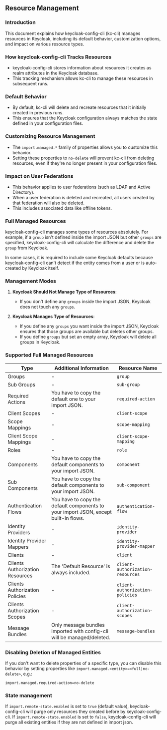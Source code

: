 ## Resource Management
### Introduction

This document explains how keycloak-config-cli (kc-cli) manages resources in Keycloak, including its default behavior, customization options, and impact on various resource types.

### How keycloak-config-cli Tracks Resources

- keycloak-config-cli stores information about resources it creates as realm attributes in the Keycloak database.
- This tracking mechanism allows kc-cli to manage these resources in subsequent runs.

### Default Behavior

- By default, kc-cli will delete and recreate resources that it initially created in previous runs.
- This ensures that the Keycloak configuration always matches the state defined in your configuration files.

### Customizing Resource Management

- The `import.managed.*` family of properties allows you to customize this behavior.
- Setting these properties to `no-delete` will prevent kc-cli from deleting resources, even if they're no longer present in your configuration files.

### Impact on User Federations

- This behavior applies to user federations (such as LDAP and Active Directory).
- When a user federation is deleted and recreated, all users created by that federation will also be deleted.
- This includes associated data like offline tokens.

### Full Managed Resources

keycloak-config-cli manages some types of resources absolutely. For example, if a `group` isn't defined inside the import JSON but other `groups` are specified, keycloak-config-cli will calculate the difference and delete the `group` from Keycloak.

In some cases, it is required to include some Keycloak defaults because keycloak-config-cli can't detect if the entity comes from a user or is auto-created by Keycloak itself.

### Management Modes

1. **Keycloak Should Not Manage Type of Resources**:
    - If you don't define any `groups` inside the import JSON, Keycloak does not touch any `groups`.

2. **Keycloak Manages Type of Resources**:
    - If you define any `groups` you want inside the import JSON, Keycloak ensures that those groups are available but deletes other groups.
    - If you define `groups` but set an empty array, Keycloak will delete all groups in Keycloak.

### Supported Full Managed Resources

| Type                            | Additional Information                                                           | Resource Name                    |
|---------------------------------|----------------------------------------------------------------------------------|----------------------------------|
| Groups                          | -                                                                                | `group`                          |
| Sub Groups                      | -                                                                                | `sub-group`                      |
| Required Actions                | You have to copy the default one to your import JSON.                           | `required-action`                |
| Client Scopes                   | -                                                                                | `client-scope`                   |
| Scope Mappings                  | -                                                                                | `scope-mapping`                  |
| Client Scope Mappings           | -                                                                                | `client-scope-mapping`           |
| Roles                           | -                                                                                | `role`                           |
| Components                      | You have to copy the default components to your import JSON.                    | `component`                      |
| Sub Components                  | You have to copy the default components to your import JSON.                    | `sub-component`                  |
| Authentication Flows            | You have to copy the default components to your import JSON, except built-in flows.| `authentication-flow`            |
| Identity Providers              | -                                                                                | `identity-provider`              |
| Identity Provider Mappers       | -                                                                                | `identity-provider-mapper`       |
| Clients                         | -                                                                                | `client`                         |
| Clients Authorization Resources  | The 'Default Resource' is always included.                                       | `client-authorization-resources` |
| Clients Authorization Policies   | -                                                                                | `client-authorization-policies`  |
| Clients Authorization Scopes     | -                                                                                | `client-authorization-scopes`    |
| Message Bundles                 | Only message bundles imported with config-cli will be managed/deleted.         | `message-bundles`                |

### Disabling Deletion of Managed Entities

If you don't want to delete properties of a specific type, you can disable this behavior by setting properties like `import.managed.<entity>=<full|no-delete>`, e.g.:

```properties
import.managed.required-action=no-delete
```
### State management

If `import.remote-state.enabled` is set to `true` (default value), keycloak-config-cli will purge only resources they created before by keycloak-config-cli. If `import.remote-state.enabled` is set to `false`, keycloak-config-cli will purge all existing entities if they are not defined in import json.
